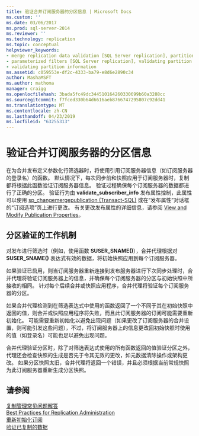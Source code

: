 ```yaml
---
title: 验证合并订阅服务器的分区信息 | Microsoft Docs
ms.custom: ''
ms.date: 03/06/2017
ms.prod: sql-server-2014
ms.reviewer: ''
ms.technology: replication
ms.topic: conceptual
helpviewer_keywords:
- merge replication data validation [SQL Server replication], partitions
- parameterized filters [SQL Server replication], validating partition information
- validating partition information
ms.assetid: c059553e-df2c-4333-ba79-e8d6e2890c34
author: MashaMSFT
ms.author: mathoma
manager: craigg
ms.openlocfilehash: 3bada5fc49dc344510164260330699b60a3288cc
ms.sourcegitcommit: f7fced330b64d6616aeb8766747295807c92dd41
ms.translationtype: MT
ms.contentlocale: zh-CN
ms.lasthandoff: 04/23/2019
ms.locfileid: "63255313"
---
```

# <a name="validate-partition-information-for-a-merge-subscriber"></a>验证合并订阅服务器的分区信息
  在为合并发布定义参数化行筛选器时，将使用引用订阅服务器信息（如订阅服务器的登录名）的函数。 默认情况下，每次同步前和快照应用于订阅服务器时，复制都将根据此函数验证订阅服务器信息。 验证过程确保每个订阅服务器的数据都进行了正确的分区。 验证行为由 **validate_subscriber_info** 发布属性控制，此属性可以使用 [sp_changemergepublication (Transact-SQL)](/sql/relational-databases/system-stored-procedures/sp-changemergepublication-transact-sql) 或在“发布属性”对话框的“订阅选项”页上进行更改。 有关更改发布属性的详细信息，请参阅 [View and Modify Publication Properties](publish/view-and-modify-publication-properties.md)。  
  
## <a name="how-partition-validation-works"></a>分区验证的工作机制  
 对发布进行筛选时（例如，使用函数 **SUSER_SNAME()**），合并代理根据对 **SUSER_SNAME()** 表达式有效的数据，将初始快照应用到每个订阅服务器。  
  
 如果验证已启用，则当订阅服务器重新连接到发布服务器进行下次同步处理时，合并代理将验证订阅服务器上的信息，并确保每个订阅服务器的分区与初始快照中所接收的相同。 针对每个后续合并或快照应用程序，合并代理将验证每个订阅服务器的分区。  
  
 如果合并代理检测到在筛选表达式中使用的函数返回了一个不同于其在初始快照中返回的值，则合并或快照应用程序将失败，而且此订阅服务器的订阅可能需要重新初始化。 可能需要重新初始化以避免出现问题（如果更改了订阅服务器的合并设置，则可能引发这些问题），不过，将订阅服务器上的信息更改回初始快照时使用的值（如登录名）可能也足以避免出现问题。  
  
 合并代理验证分区时，除了对筛选表达式使用的所有函数返回的值验证分区之外，代理还会检查快照的生成是否先于令其无效的更改，如元数据清除操作或架构更改。 如果分区快照太旧，合并代理将返回一个错误，并且必须根据当前常规快照为此订阅服务器重新生成分区快照。  
  
## <a name="see-also"></a>请参阅  
 [复制管理常见问题解答](administration/frequently-asked-questions-for-replication-administrators.md)   
 [Best Practices for Replication Administration](administration/best-practices-for-replication-administration.md)   
 [重新初始化订阅](reinitialize-subscriptions.md)   
 [验证已复制的数据](validate-data-at-the-subscriber.md)  
  
  

